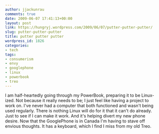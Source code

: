 ```yaml
---
author: jjackunrau
comments: true
date: 2009-06-07 17:41:13+00:00
layout: post
link: https://hungryj.wordpress.com/2009/06/07/putter-putter-putter/
slug: putter-putter-putter
title: putter putter putter
wordpress_id: 1826
categories:
- tech
tags:
- consumerism
- envy
- googlephone
- linux
- powerbook
- treo
---
```


I am half-heartedly going through my PowerBook, preparing it to be Linux-ized. Not because it really needs to be; I just feel like having a project to work on. I've never had a computer that both functioned and wasn't being used regularly. There is nothing Linux will do for it that it can't do already. Just to see if I can make it work. And it's helping divert my new phone desire. Now that the GooglePhone is in Canada I'm having to stave off envious thoughts. It has a keyboard, which I find I miss from my old Treo.
